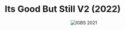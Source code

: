 # Its Good But Still V2 (2022)

<p float="left" align="center">
  <img src="https://www.jakubparez.com/dl/IGBS-2021.jpg" alt="IGBS 2021" />
</p>
